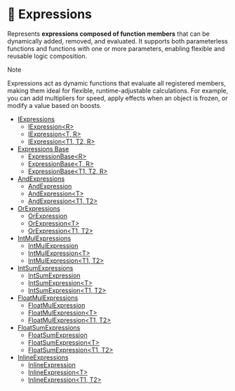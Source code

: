 # 🧩 Expressions

Represents **expressions composed of function members** that can be dynamically added, removed, and evaluated. It
supports both parameterless functions and functions with one or more parameters, enabling flexible and reusable logic
composition.

> [!NOTE]
> Expressions act as dynamic functions that evaluate all registered members, making them ideal for flexible,
> runtime-adjustable calculations. For example, you can add multipliers for speed, apply effects when an object is
> frozen, or modify a value based on boosts.

- [IExpressions](IExpressions.md) <!-- + -->
    - [IExpression&lt;R&gt;](IExpression.md) <!-- + -->
    - [IExpression&lt;T, R&gt;](IExpression%601.md) <!-- + -->
    - [IExpression&lt;T1, T2, R&gt;](IExpression%602.md) <!-- + -->
- [Expressions Base](ExpressionsBase.md) <!-- + -->
    - [ExpressionBase&lt;R&gt;](ExpressionBase.md) <!-- + -->
    - [ExpressionBase&lt;T, R&gt;](ExpressionBase%601.md) <!-- + -->
    - [ExpressionBase&lt;T1, T2, R&gt;](ExpressionBase%602.md) <!-- + -->
- [AndExpressions](AndExpressions.md) <!-- + -->
    - [AndExpression](AndExpression.md) <!-- + -->
    - [AndExpression&lt;T&gt;](AndExpression%601.md) <!-- + -->
    - [AndExpression&lt;T1, T2&gt;](AndExpression%602.md) <!-- + -->
- [OrExpressions](OrExpressions.md) <!-- + -->
    - [OrExpression](OrExpression.md) <!-- + -->
    - [OrExpression&lt;T&gt;](OrExpression%601.md) <!-- + -->
    - [OrExpression&lt;T1, T2&gt;](OrExpression%602.md) <!-- + -->
- [IntMulExpressions](IntMulExpressions.md) <!-- + -->
    - [IntMulExpression](IntMulExpression.md) <!-- + -->
    - [IntMulExpression&lt;T&gt;](IntMulExpression%601.md) <!-- + -->
    - [IntMulExpression&lt;T1, T2&gt;](IntMulExpression%602.md) <!-- + -->
- [IntSumExpressions](IntSumExpressions.md) <!-- + -->
    - [IntSumExpression](IntSumExpression.md) <!-- + -->
    - [IntSumExpression&lt;T&gt;](IntSumExpression%601.md) <!-- + -->
    - [IntSumExpression&lt;T1, T2&gt;](IntSumExpression%602.md) <!-- + -->
- [FloatMulExpressions](FloatMulExpressions.md) <!-- + -->
    - [FloatMulExpression](FloatMulExpression.md) <!-- + -->
    - [FloatMulExpression&lt;T&gt;](FloatMulExpression%601.md) <!-- + -->
    - [FloatMulExpression&lt;T1, T2&gt;](FloatMulExpression%602.md) <!-- + -->
- [FloatSumExpressions](FloatSumExpressions.md) <!-- + -->
    - [FloatSumExpression](FloatSumExpression.md) <!-- + -->
    - [FloatSumExpression&lt;T&gt;](FloatSumExpression%601.md) <!-- + -->
    - [FloatSumExpression&lt;T1, T2&gt;](FloatSumExpression%602.md) <!-- + -->
- [InlineExpressions](InlineExpressions.md) <!-- + -->
    - [InlineExpression](InlineExpression.md) <!-- + -->
    - [InlineExpression&lt;T&gt;](InlineExpression%601.md) <!-- + -->
    - [InlineExpression&lt;T1, T2&gt;](InlineExpression%602.md) <!-- + -->
